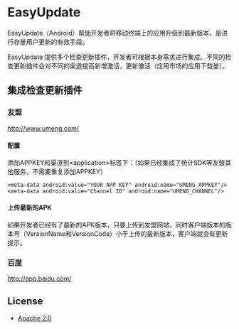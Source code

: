 # EasyUpdate
EasyUpdate（Android）帮助开发者将移动终端上的应用升级到最新版本，是进行存量用户更新的有效手段。

EasyUpdate 提供多个检查更新插件，开发者可根据本身需求进行集成。不同的检查更新插件会对不同的渠道提高新增激活，更新激活（应用市场的应用下载量）。

## 集成检查更新插件

### 友盟

http://www.umeng.com/

#### 配置

添加APPKEY和渠道到&lt;application&gt;标签下：（如果已经集成了统计SDK等友盟其他服务，不需要重复添加APPKEY）

```
<meta-data android:value="YOUR APP KEY" android:name="UMENG_APPKEY"/>
<meta-data android:value="Channel ID" android:name="UMENG_CHANNEL"/>
```

#### 上传最新的APK

如果开发者已经有了最新的APK版本，只要上传到友盟网站，同时客户端版本的版本号（VersionName和VersionCode）小于上传的最新版本，客户端就会有更新提示。

### 百度
http://app.baidu.com/


## License
* [Apache 2.0](http://www.apache.org/licenses/LICENSE-2.0.html)